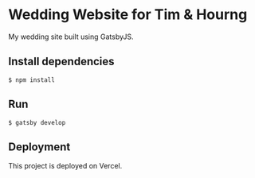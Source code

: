 # Wedding Website for Tim & Hourng

My wedding site built using GatsbyJS.

## Install dependencies

```shell
$ npm install
```

## Run

```shell
$ gatsby develop
```

## Deployment

This project is deployed on Vercel.